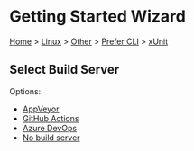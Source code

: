 <!--
GENERATED FILE - DO NOT EDIT
This file was generated by [MarkdownSnippets](https://github.com/SimonCropp/MarkdownSnippets).
Source File: /docs/mdsource/wiz/Linux_Other_Cli_xUnit.source.md
To change this file edit the source file and then run MarkdownSnippets.
-->

# Getting Started Wizard

[Home](/docs/wiz/readme.md) > [Linux](Linux.md) > [Other](Linux_Other.md) > [Prefer CLI](Linux_Other_Cli.md) > [xUnit](Linux_Other_Cli_xUnit.md)

## Select Build Server

Options:
 * [AppVeyor](Linux_Other_Cli_xUnit_AppVeyor.md)
 * [GitHub Actions](Linux_Other_Cli_xUnit_GitHubActions.md)
 * [Azure DevOps](Linux_Other_Cli_xUnit_AzureDevOps.md)
 * [No build server](Linux_Other_Cli_xUnit_None.md)
